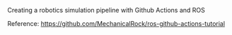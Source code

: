 Creating a robotics simulation pipeline with Github Actions and ROS

Reference: https://github.com/MechanicalRock/ros-github-actions-tutorial

